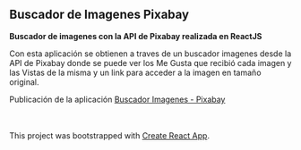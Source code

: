 ## Buscador de Imagenes Pixabay

**Buscador de imagenes con la API de Pixabay realizada en ReactJS**

Con esta aplicación se obtienen a traves de un buscador imagenes desde la API de Pixabay donde se puede ver los Me Gusta que recibió cada imagen y las Vistas de la misma y un link para acceder a la imagen en tamaño original.


Publicación de la aplicación [Buscador Imagenes - Pixabay](https://determined-lamport-f75995.netlify.app)
<br />
<br />
<br />

This project was bootstrapped with [Create React App](https://github.com/facebook/create-react-app).
